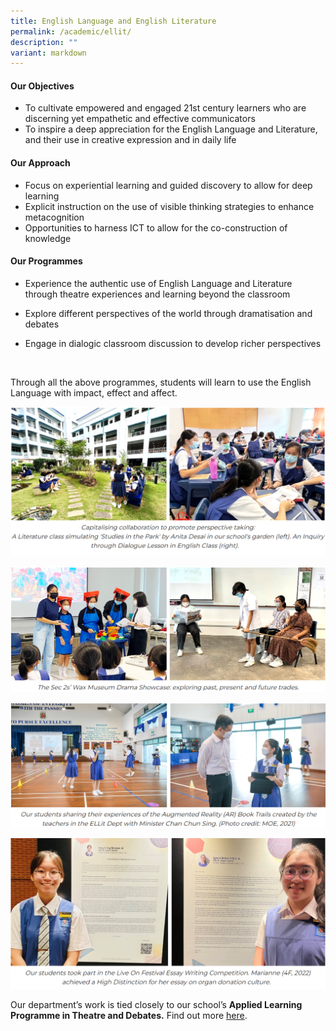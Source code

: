 ```yaml
---
title: English Language and English Literature
permalink: /academic/ellit/
description: ""
variant: markdown
---
```

#### **Our Objectives**


*   To cultivate empowered and engaged 21st century learners who are discerning yet empathetic and effective communicators
*   To inspire a deep appreciation for the English Language and Literature, and their use in creative expression and in daily life

#### **Our Approach**


*   Focus on experiential learning and guided discovery to allow for deep learning
*   Explicit instruction on the use of visible thinking strategies to enhance metacognition
*   Opportunities to harness ICT to allow for the co-construction of knowledge

#### **Our Programmes**


*   Experience the authentic use of English Language and Literature through theatre experiences and learning beyond the classroom
*   Explore different perspectives of the world through dramatisation and debates  
    
*   Engage in dialogic classroom discussion to develop richer perspectives

      

Through all the above programmes, students will learn to use the English Language with impact, effect and affect.

![](/images/Curriculum/Eng%20Language%20and%20Literature/E1.png)
  

![](/images/Curriculum/Eng%20Language%20and%20Literature/E2.png)


![](/images/Curriculum/Eng%20Language%20and%20Literature/E3.png)

![](/images/Curriculum/Eng%20Language%20and%20Literature/E4.png)



Our department’s work is tied closely to our school’s **Applied Learning Programme in Theatre and Debates.** Find out more [here](/sjcexperience/alp/).